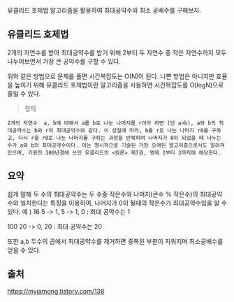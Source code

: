 유클리드 호제법 알고리즘을 활용하여 최대공약수와 최소 공배수를 구해보자.

## 유클리드 호제법

2개의 자연수를 받아 최대공약수를 받기 위해 2부터 두 자연수 중 작은 자연수까지 모두 나누어보면서 가장 큰 공약수를 구할 수 있다.

위와 같은 방법으로 문제를 풀면 시간복잡도는 O(N)이 된다. 나쁜 방법은 아니지만 효율을 높이기 위해 유클리드 호제법이란 알고리즘을 사용하면 시간복잡도를 O(logN)으로 줄일 수 있다.

> 정의

```
2개의 자연수  a, b에 대해서 a를 b로 나눈 나머지를 r이라 하면 (단 a>b), a와 b의 최대공약수는 b와 r의 최대공약수와 같다. 이 성질에 따라, b를 r로 나눈 나머지 r0를 구하고, 다시 r을 r0로 나눈 나머지를 구하는 과정을 반복하여 나머지가 0이 되었을 때 나누는 수가 a와 b의 최대공약수이다. 이는 명시적으로 기술된 가장 오래된 알고리즘으로서도 알려져 있으며, 기원전 300년경에 쓰인 유클리드의 <원론> 제7권, 명제 1부터 3까지에 해당한다.
```

## 요약

쉽게 말해 두 수의 최대공약수는 두 수중 작은수와 나머지(큰수 % 작은수)의 최대공약수와 일치한다는 특징을 이용하여, 나머지가 0이 될때의 작은수가 최대공약수임을 알 수 있다.
예 ) 16 5 -> 1, 5 -> 1, 0 : 최대 공약수는 1

100 20 -> 0, 20 : 최대 공약수는 20

또한 a,b 두수의 곱에서 최대공약수를 제거하면 중복된 부분이 지워지며 최소공배수를 얻을 수 있다.

## 출처

https://myjamong.tistory.com/138
